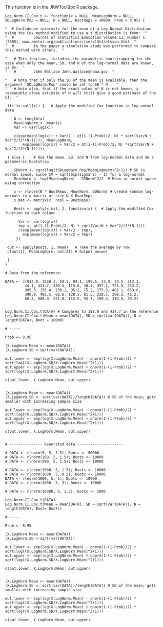 This function is in the JRWToolBox R package.

    Log.Norm.CI.Cox.t <- function(x = NULL, MeanLogNorm = NULL, SDLogNorm.Pop = NULL, N = NULL, BootReps = 10000, Prob = 0.95) {
    
    "  # Confidence intervals for the mean of a Log-Normal Distribution using the Cox method modified to use a t distribution is from:  "
    "  #         Journal of Statistics Education Volume 13, Number 1 (2005), www.amstat.org/publications/jse/v13n1/olsson.html  "
    "  #         In the paper a simulation study was performed to compare this method with others.  "
    
    "   # This function, including the parametric bootstrapping for the case when only the mean, SD, and N of the log-normal data are known, is by:  "
    "   #        John Wallace John.Wallace@noaa.gov  "
    
    "   # Note that if only the SD of the mean is available, then the argument 'SDLogNorm.Pop' could be set to SD * N .  "
    "   # Note also, that if the exact value of N is not known, a reasonably close estimate of N will still give a good estimate of the CI.  "
    
     if(!is.null(x)) {   # Apply the modified Cox function to log-normal data
    
        N <- length(x)
        MeanLogNorm <- mean(x)
        Var <- var(log(x))
     
        c(exp(mean(log(x)) + Var/2 - qt(1-(1-Prob)/2, N) * sqrt(Var/N + Var^2/(2*(N-1)))), MeanLogNorm,
            exp(mean(log(x)) + Var/2 + qt(1-(1-Prob)/2, N) *sqrt(Var/N + Var^2/(2*(N-1)))))
    
     } else {    # Use the mean, SD, and N from log-normal data and do a parametric bootstrap 
    
        SDNorm <- sqrt(log((SDLogNorm.Pop/MeanLogNorm)^2+1)) # SD in normal space, since CV = sqrt(exp(sigma^2) - 1) for a log-normal
        MeanNorm <- log(MeanLogNorm) - SDNorm^2/2  # Mean in normal space using correction
    
        x <- rlnorm(N * BootReps, MeanNorm, SDNorm) # Create random log-normals in a matrix of size N X BootReps
        x.mat <- matrix(x, ncol = BootReps)
    
        Boots <- apply(x.mat, 2, function(x) {  # Apply the modified Cox function to each column
    
          Var <- var(log(x))
          tmp <- qt(1-(1-Prob)/2, N) * sqrt(Var/N + Var^2/(2*(N-1)))
          c(exp(mean(log(x)) + Var/2 - tmp),
            exp(mean(log(x)) + Var/2 + tmp))
         })
    
     out <- apply(Boots, 1, mean)   # Take the average by row
     c(out[1], MeanLogNorm, out[2]) # Output answer
    
     }
    }
    
    # Data from the reference:
    
    DATA <- c(914.9, 1568.3, 50.5, 94.1, 199.5, 23.8, 70.5, 213.1,
             44.1, 331.7, 139.3, 115.6, 38.4, 357.1, 725.9, 253.2,
             905.6, 155.4, 138.1, 95.2, 75.2, 275.0, 401.1, 653.8,
             390.8, 483.5, 62.6, 128.5, 81.5, 218.5, 308.2, 41.2,
             60.3, 506.9, 221.8, 112.5, 93.7, 199.3, 210.6, 39.2)
    
    
    Log.Norm.CI.Cox.t(DATA) # Compares to 188.0 and 414.7 in the reference
    Log.Norm.CI.Cox.t(Mean = mean(DATA), SD = sqrt(var(DATA)), N = length(DATA), Boot = 10000)
    
    # -----
    
    Prob <- 0.95
    
    (X.LogNorm.Mean <- mean(DATA))
    (X.LogNorm.SD <-sqrt(var(DATA))) 
    
    out.lower <- exp(log(X.LogNorm.Mean) - qnorm(1-(1-Prob)/2) * sqrt(log((X.LogNorm.SD/X.LogNorm.Mean)^2+1)))
    out.upper <- exp(log(X.LogNorm.Mean) + qnorm(1-(1-Prob)/2) * sqrt(log((X.LogNorm.SD/X.LogNorm.Mean)^2+1)))
    
    c(out.lower, X.LogNorm.Mean, out.upper)
    
    
    (X.LogNorm.Mean <- mean(DATA))
    (X.LogNorm.SD <- sqrt(var(DATA))/length(DATA)) # SD of the mean; gets smaller with increasing sample size
    
    out.lower <- exp(log(X.LogNorm.Mean) - qnorm(1-(1-Prob)/2) * sqrt(log((X.LogNorm.SD/X.LogNorm.Mean)^2+1)))
    out.upper <- exp(log(X.LogNorm.Mean) + qnorm(1-(1-Prob)/2) * sqrt(log((X.LogNorm.SD/X.LogNorm.Mean)^2+1)))
    
    c(out.lower, X.LogNorm.Mean, out.upper)
    
    
    # --------------- Generated data ---------------------
    
    # DATA <- rlnorm(5, 5, 1.5); Boots <- 50000
    # DATA <- rlnorm(100, 5, 1.5); Boots <- 10000
    # DATA <- rlnorm(500, 5, 1.5); Boots <- 10000
    
    # DATA <- rlnorm(1000, 5, 1.5); Boots <- 10000
    # DATA <- rlnorm(1000, 5, 0.5); Boots <- 10000
    DATA <- rlnorm(1000, 5, 1); Boots <- 10000
    # DATA <- rlnorm(1000, 5, 3); Boots <- 10000
    
    # DATA <- rlnorm(10000, 5, 1.5); Boots <- 1000
    
    Log.Norm.CI.Cox.t(DATA) 
    Log.Norm.CI.Cox.t(Mean = mean(DATA), SD = sqrt(var(DATA)), N = length(DATA), Boot= Boots)
    
    # -----
    
    Prob <- 0.95
    
    (X.LogNorm.Mean <- mean(DATA))
    (X.LogNorm.SD <-sqrt(var(DATA))) 
    
    out.lower <- exp(log(X.LogNorm.Mean) - qnorm(1-(1-Prob)/2) * sqrt(log((X.LogNorm.SD/X.LogNorm.Mean)^2+1)))
    out.upper <- exp(log(X.LogNorm.Mean) + qnorm(1-(1-Prob)/2) * sqrt(log((X.LogNorm.SD/X.LogNorm.Mean)^2+1)))
    
    c(out.lower, X.LogNorm.Mean, out.upper)
    
    
    (X.LogNorm.Mean <- mean(DATA))
    (X.LogNorm.SD <- sqrt(var(DATA))/length(DATA)) # SD of the mean; gets smaller with increasing sample size
    
    out.lower <- exp(log(X.LogNorm.Mean) - qnorm(1-(1-Prob)/2) * sqrt(log((X.LogNorm.SD/X.LogNorm.Mean)^2+1)))
    out.upper <- exp(log(X.LogNorm.Mean) + qnorm(1-(1-Prob)/2) * sqrt(log((X.LogNorm.SD/X.LogNorm.Mean)^2+1)))
    
    c(out.lower, X.LogNorm.Mean, out.upper)
    


